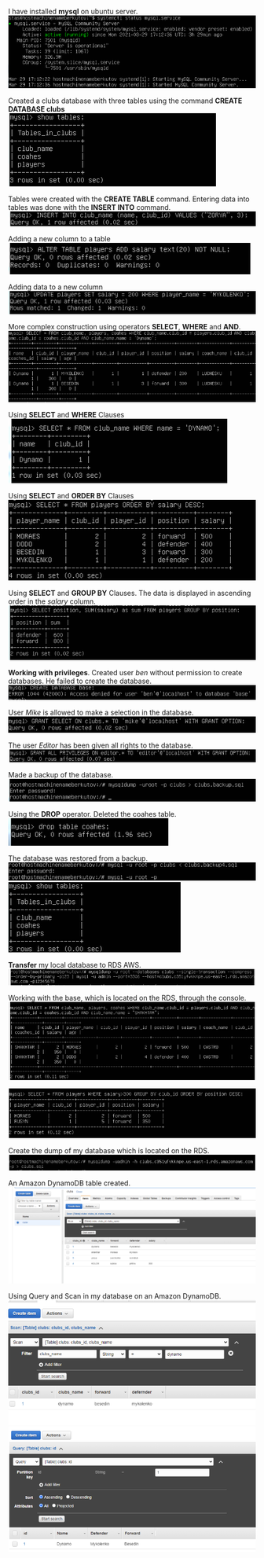 I have installed **mysql** on ubuntu server.  
<img src="https://github.com/berkutov-stas/DevOps_online_Kiev_2021Q1/blob/main/m3/task%203.1/sql%20%D1%83%D1%81%D1%82%D0%B0%D0%BD%D0%BE%D0%B2%D0%BB%D0%B5%D0%BD.png">

Created a clubs database with three tables using the command **CREATE DATABASE clubs**   
<img src="https://github.com/berkutov-stas/DevOps_online_Kiev_2021Q1/blob/main/m3/task%203.1/%D1%82%D0%B0%D0%B1%D0%BB%D0%B8%D1%86%D1%8B%20%D0%B2%20%D0%B1%D0%B0%D0%B7%D0%B5.png">

Tables were created with the **CREATE TABLE** command. Entering data into tables was done with the **INSERT INTO** command.  
<img src="https://github.com/berkutov-stas/DevOps_online_Kiev_2021Q1/blob/main/m3/task%203.1/insert.png">

Adding a new column to a table  
<img src="https://github.com/berkutov-stas/DevOps_online_Kiev_2021Q1/blob/main/m3/task%203.1/%D0%B4%D0%BE%D0%B1%D0%B0%D0%B2%D0%BB%D0%B5%D0%BD%D0%B8%D0%B5%20%D1%81%D1%82%D0%BE%D0%BB%D0%B1%D1%86%D0%BE%D0%B2.png">

Adding data to a new column  
<img src="https://github.com/berkutov-stas/DevOps_online_Kiev_2021Q1/blob/main/m3/task%203.1/%D0%B7%D0%B0%D0%BF%D0%BE%D0%BB%D0%BD%D0%B5%D0%BD%D0%B8%D0%B5%20%D0%BD%D0%BE%D0%B2%D0%BE%D0%B3%D0%BE%20%D1%81%D1%82%D0%BE%D0%B1%D0%BB%D1%86%D0%B0.png">

More complex construction using operators **SELECT**, **WHERE** and **AND**.  
<img src="https://github.com/berkutov-stas/DevOps_online_Kiev_2021Q1/blob/main/m3/task%203.1/%D0%B2%D1%8B%D0%B2%D0%BE%D0%B4%20%D0%B8%D0%B7%20%D0%B1%D0%B0%D0%B7%D1%8B%20%D1%82%D0%BE%D0%BB%D1%8C%D0%BA%D0%BE%20%D0%B4%D0%B8%D0%BD%D0%B0%D0%BC%D0%BE%D0%B2%D1%86%D0%B5%D0%B2.png">

Using **SELECT** and **WHERE** Clauses  
<img src="https://github.com/berkutov-stas/DevOps_online_Kiev_2021Q1/blob/main/m3/task%203.1/select_from.png">

Using **SELECT** and **ORDER BY** Clauses  
<img src="https://github.com/berkutov-stas/DevOps_online_Kiev_2021Q1/blob/main/m3/task%203.1/select%20order%20%D1%81%20%D0%BF%D0%B0%D1%80%D0%B0%D0%BC%D0%B5%D1%82%D1%80%D0%BE%D0%BC%20%D0%B7%D0%B0%D1%80%D0%BF%D0%BB%D0%B0%D1%82%D0%B0%20%D0%BF%D0%BE%20%D1%83%D0%B1%D1%8B%D0%B2%D0%B0%D0%BD%D0%B8%D1%8E.png">

Using **SELECT** and **GROUP BY** Clauses. The data is displayed in ascending order in the *salary* column.    
<img src="https://github.com/berkutov-stas/DevOps_online_Kiev_2021Q1/blob/main/m3/task%203.1/select%20group.png">

**Working with privileges**. 
Created user *ben* without permission to create databases. He failed to create the database.  
<img src="https://github.com/berkutov-stas/DevOps_online_Kiev_2021Q1/blob/main/m3/task%203.1/create_denied.png">

User *Mike* is allowed to make a selection in the database.  
<img src="https://github.com/berkutov-stas/DevOps_online_Kiev_2021Q1/blob/main/m3/task%203.1/select%20mike%20granted.png">

The user *Editor* has been given all rights to the database.  
<img src="https://github.com/berkutov-stas/DevOps_online_Kiev_2021Q1/blob/main/m3/task%203.1/grant.png">

Made a backup of the database.
<img src="https://github.com/berkutov-stas/DevOps_online_Kiev_2021Q1/blob/main/m3/task%203.1/mysql%20%D0%B1%D1%8D%D0%BA%D0%B0%D0%BF.png">

Using the **DROP** operator. Deleted the coahes table.  
<img src="https://github.com/berkutov-stas/DevOps_online_Kiev_2021Q1/blob/main/m3/task%203.1/%D1%82%D0%B0%D0%B1%D0%BB%D0%B8%D1%86%D0%B0%20%D1%83%D0%B4%D0%B0%D0%BB%D0%B5%D0%BD%D0%B0.png">

The database was restored from a backup.  
<img src="https://github.com/berkutov-stas/DevOps_online_Kiev_2021Q1/blob/main/m3/task%203.1/%D0%B1%D0%B0%D0%B7%D0%B0%20%D0%B2%D0%BE%D1%81%D1%81%D1%82%D0%B0%D0%BD%D0%BE%D0%B2%D0%BB%D0%B5%D0%BD%D0%B01.png">
<img src="https://github.com/berkutov-stas/DevOps_online_Kiev_2021Q1/blob/main/m3/task%203.1/%D0%B1%D0%B0%D0%B7%D0%B0%20%D0%B2%D0%BE%D1%81%D1%81%D1%82%D0%B0%D0%BD%D0%BE%D0%B2%D0%BB%D0%B5%D0%BD%D0%B02.png">

**Transfer** my local database to RDS AWS.  
<img src="https://github.com/berkutov-stas/DevOps_online_Kiev_2021Q1/blob/main/m3/task%203.1/connect%20to%20rds.png">

Working with the base, which is located on the RDS, through the console.  
<img src="https://github.com/berkutov-stas/DevOps_online_Kiev_2021Q1/blob/main/m3/task%203.1/%D0%B2%D1%8B%D0%B1%D0%BE%D1%80%20%D1%82%D0%BE%D0%BB%D1%8C%D0%BA%D0%BE%20%D1%88%D0%B0%D1%85%D1%82%D0%B5%D1%80%D0%B0.png">

<img src="https://github.com/berkutov-stas/DevOps_online_Kiev_2021Q1/blob/main/m3/task%203.1/select%20where%20group%20order%20RDS.png">

Create the dump of my database which is located on the RDS.  
<img src="https://github.com/berkutov-stas/DevOps_online_Kiev_2021Q1/blob/main/m3/task%203.1/dump%20db%20from%20rds.png">

An Amazon DynamoDB table created.  
<img src="https://github.com/berkutov-stas/DevOps_online_Kiev_2021Q1/blob/main/m3/task%203.1/dynamo%20DB%20table%20created.png">

Using Query and Scan in my database on an Amazon DynamoDB.  
<img src="https://github.com/berkutov-stas/DevOps_online_Kiev_2021Q1/blob/main/m3/task%203.1/dynamo%20DB%20scan.png">
<img src="https://github.com/berkutov-stas/DevOps_online_Kiev_2021Q1/blob/main/m3/task%203.1/dynamo%20DB%20query.png">

